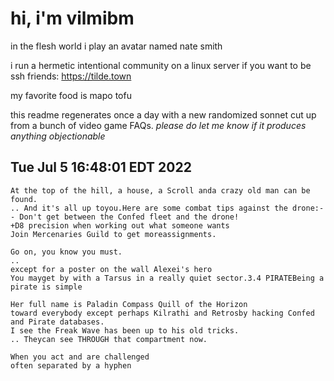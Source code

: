 # hi, i'm vilmibm

in the flesh world i play an avatar named nate smith

i run a hermetic intentional community on a linux server if you want to be ssh friends: https://tilde.town

my favorite food is mapo tofu

this readme regenerates once a day with a new randomized sonnet cut up from a bunch of video game FAQs.
_please do let me know if it produces anything objectionable_

## Tue Jul  5 16:48:01 EDT 2022

    At the top of the hill, a house, a Scroll anda crazy old man can be found.
    .. And it's all up toyou.Here are some combat tips against the drone:-- Don't get between the Confed fleet and the drone!
    +D8 precision when working out what someone wants
    Join Mercenaries Guild to get moreassignments.
    
    Go on, you know you must.
    ..
    except for a poster on the wall Alexei's hero
    You mayget by with a Tarsus in a really quiet sector.3.4 PIRATEBeing a pirate is simple
    
    Her full name is Paladin Compass Quill of the Horizon
    toward everybody except perhaps Kilrathi and Retrosby hacking Confed and Pirate databases.
    I see the Freak Wave has been up to his old tricks.
    .. Theycan see THROUGH that compartment now.
    
    When you act and are challenged
    often separated by a hyphen
